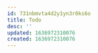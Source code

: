 ```yaml
---
id: 731nbmvta4d2y1yn3r0ks6o
title: Todo
desc: ''
updated: 1636972310076
created: 1636972310076
---
```


